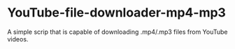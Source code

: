 # YouTube-file-downloader-mp4-mp3
A simple scrip that is capable of downloading .mp4/.mp3 files from YouTube videos.  
